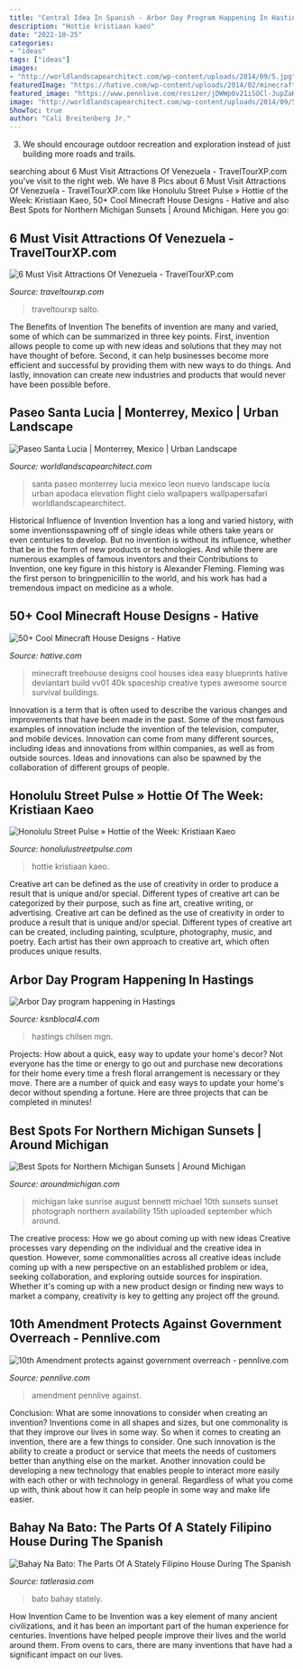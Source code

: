 ```yaml
---
title: "Central Idea In Spanish - Arbor Day Program Happening In Hastings"
description: "Hottie kristiaan kaeo"
date: "2022-10-25"
categories:
- "ideas"
tags: ["ideas"]
images:
- "http://worldlandscapearchitect.com/wp-content/uploads/2014/09/5.jpg"
featuredImage: "https://hative.com/wp-content/uploads/2014/02/minecraft-houses/treehouse-design-idea-5.jpg"
featured_image: "https://www.pennlive.com/resizer/jDWWp0v21iSOCl-3upZaK1bCVIM=/1280x0/smart/advancelocal-adapter-image-uploads.s3.amazonaws.com/image.pennlive.com/home/penn-media/width2048/img/editorials/photo/we-the-peoplejpg-58cf54a726270239.jpg"
image: "http://worldlandscapearchitect.com/wp-content/uploads/2014/09/5.jpg"
ShowToc: true
author: "Cali Breitenberg Jr."
---
```



3. We should encourage outdoor recreation and exploration instead of just building more roads and trails.

	

		
searching about 6 Must Visit Attractions Of Venezuela - TravelTourXP.com you've visit to the right web. We have 8 Pics about 6 Must Visit Attractions Of Venezuela - TravelTourXP.com like Honolulu Street Pulse » Hottie of the Week: Kristiaan Kaeo, 50+ Cool Minecraft House Designs - Hative and also Best Spots for Northern Michigan Sunsets | Around Michigan. Here you go:
		
    
## 6 Must Visit Attractions Of Venezuela - TravelTourXP.com

<img loading=lazy src="https://www.traveltourxp.com/wp-content/uploads/2016/07/featured-venezuela-1.jpg" onerror="this.onerror=null;this.src='https://tse3.mm.bing.net/th?id=OIP.undestuYlI1xE6fNI11tCQHaD8&amp;pid=15.1';" alt="6 Must Visit Attractions Of Venezuela - TravelTourXP.com">

_Source: traveltourxp.com_

>traveltourxp salto. 

	

The Benefits of Invention
The benefits of invention are many and varied, some of which can be summarized in three key points. First, invention allows people to come up with new ideas and solutions that they may not have thought of before. Second, it can help businesses become more efficient and successful by providing them with new ways to do things. And lastly, innovation can create new industries and products that would never have been possible before.

    
## Paseo Santa Lucia | Monterrey, Mexico | Urban Landscape

<img loading=lazy src="http://worldlandscapearchitect.com/wp-content/uploads/2014/09/5.jpg" onerror="this.onerror=null;this.src='https://tse3.mm.bing.net/th?id=OIP.662GvZ2cSmoDYwiqwLElcgHaE8&amp;pid=15.1';" alt="Paseo Santa Lucia | Monterrey, Mexico | Urban Landscape">

_Source: worldlandscapearchitect.com_

>santa paseo monterrey lucia mexico leon nuevo landscape lucía urban apodaca elevation flight cielo wallpapers wallpapersafari worldlandscapearchitect. 

	

Historical Influence of Invention
Invention has a long and varied history, with some inventionsspawning off of single ideas while others take years or even centuries to develop. But no invention is without its influence, whether that be in the form of new products or technologies. And while there are numerous examples of famous inventors and their Contributions to Invention, one key figure in this history is Alexander Fleming. Fleming was the first person to bringpenicillin to the world, and his work has had a tremendous impact on medicine as a whole.

    
## 50+ Cool Minecraft House Designs - Hative

<img loading=lazy src="https://hative.com/wp-content/uploads/2014/02/minecraft-houses/treehouse-design-idea-5.jpg" onerror="this.onerror=null;this.src='https://tse4.mm.bing.net/th?id=OIP.NJXm4Glxz7hRvYiXb5O67AHaFj&amp;pid=15.1';" alt="50+ Cool Minecraft House Designs - Hative">

_Source: hative.com_

>minecraft treehouse designs cool houses idea easy blueprints hative deviantart build vv01 40k spaceship creative types awesome source survival buildings. 

	

Innovation is a term that is often used to describe the various changes and improvements that have been made in the past. Some of the most famous examples of innovation include the invention of the television, computer, and mobile devices. Innovation can come from many different sources, including ideas and innovations from within companies, as well as from outside sources. Ideas and innovations can also be spawned by the collaboration of different groups of people.

    
## Honolulu Street Pulse » Hottie Of The Week: Kristiaan Kaeo

<img loading=lazy src="https://www.honolulustreetpulse.com/wp-content/gallery/hottie-of-the-week-kristiaan-kaeo/dsc_5891.jpg" onerror="this.onerror=null;this.src='https://tse1.mm.bing.net/th?id=OIP.7pzEpmXj3k71Mh9n6xLi6QHaLG&amp;pid=15.1';" alt="Honolulu Street Pulse » Hottie of the Week: Kristiaan Kaeo">

_Source: honolulustreetpulse.com_

>hottie kristiaan kaeo. 

	

Creative art can be defined as the use of creativity in order to produce a result that is unique and/or special. Different types of creative art can be categorized by their purpose, such as fine art, creative writing, or advertising.
Creative art can be defined as the use of creativity in order to produce a result that is unique and/or special. Different types of creative art can be created, including painting, sculpture, photography, music, and poetry. Each artist has their own approach to creative art, which often produces unique results.

    
## Arbor Day Program Happening In Hastings

<img loading=lazy src="https://gray-ksnb-prod.cdn.arcpublishing.com/resizer/7ZeXopEJtDMLYuZRhtSczpSi4kw=/1200x675/smart/filters:quality(85)/cloudfront-us-east-1.images.arcpublishing.com/gray/F76QGVSV2VF6LPFQGYSMFVOUPE.png" onerror="this.onerror=null;this.src='https://tse2.mm.bing.net/th?id=OIP.evtyotglqz77Y7eG4rcA6gHaEK&amp;pid=15.1';" alt="Arbor Day program happening in Hastings">

_Source: ksnblocal4.com_

>hastings chilsen mgn. 

	

Projects: How about a quick, easy way to update your home's decor?
Not everyone has the time or energy to go out and purchase new decorations for their home every time a fresh floral arrangement is necessary or they move. There are a number of quick and easy ways to update your home's decor without spending a fortune. Here are three projects that can be completed in minutes!

    
## Best Spots For Northern Michigan Sunsets | Around Michigan

<img loading=lazy src="http://aroundmichigan.com/wp-content/uploads/2016/02/Michigan-Sunset.jpg" onerror="this.onerror=null;this.src='https://tse4.mm.bing.net/th?id=OIP.sUgqYECYi_tEojK2vvHzEAHaE8&amp;pid=15.1';" alt="Best Spots for Northern Michigan Sunsets | Around Michigan">

_Source: aroundmichigan.com_

>michigan lake sunrise august bennett michael 10th sunsets sunset photograph northern availability 15th uploaded september which around. 

	

The creative process: How we go about coming up with new ideas
Creative processes vary depending on the individual and the creative idea in question. However, some commonalities across all creative ideas include coming up with a new perspective on an established problem or idea, seeking collaboration, and exploring outside sources for inspiration. Whether it's coming up with a new product design or finding new ways to market a company, creativity is key to getting any project off the ground.

    
## 10th Amendment Protects Against Government Overreach - Pennlive.com

<img loading=lazy src="https://www.pennlive.com/resizer/jDWWp0v21iSOCl-3upZaK1bCVIM=/1280x0/smart/advancelocal-adapter-image-uploads.s3.amazonaws.com/image.pennlive.com/home/penn-media/width2048/img/editorials/photo/we-the-peoplejpg-58cf54a726270239.jpg" onerror="this.onerror=null;this.src='https://tse1.mm.bing.net/th?id=OIP.N0cQTbKax1XuPfdAnzR9RwHaE8&amp;pid=15.1';" alt="10th Amendment protects against government overreach - pennlive.com">

_Source: pennlive.com_

>amendment pennlive against. 

	

Conclusion: What are some innovations to consider when creating an invention?
Inventions come in all shapes and sizes, but one commonality is that they improve our lives in some way. So when it comes to creating an invention, there are a few things to consider. One such innovation is the ability to create a product or service that meets the needs of customers better than anything else on the market. Another innovation could be developing a new technology that enables people to interact more easily with each other or with technology in general. Regardless of what you come up with, think about how it can help people in some way and make life easier.

    
## Bahay Na Bato: The Parts Of A Stately Filipino House During The Spanish

<img loading=lazy src="https://cdn.tatlerasia.com/asiatatler/i/ph/2021/05/20133207-thumbnail-img-6555_cover_959x1280.jpg" onerror="this.onerror=null;this.src='https://tse1.mm.bing.net/th?id=OIP.FidGc8D3Za8XS8pKqVBIpwHaJ4&amp;pid=15.1';" alt="Bahay Na Bato: The Parts Of A Stately Filipino House During The Spanish">

_Source: tatlerasia.com_

>bato bahay stately. 

	

How Invention Came to be
Invention was a key element of many ancient civilizations, and it has been an important part of the human experience for centuries. Inventions have helped people improve their lives and the world around them. From ovens to cars, there are many inventions that have had a significant impact on our lives.


